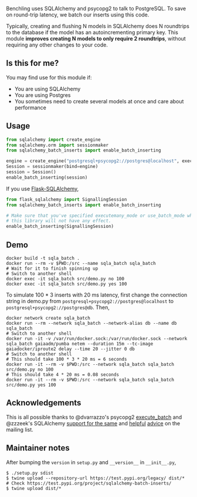 Benchling uses SQLAlchemy and psycopg2 to talk to PostgreSQL.
To save on round-trip latency, we batch our inserts using this code.

Typically, creating and flushing N models in SQLAlchemy does N roundtrips to the database if the model has an autoincrementing primary key.
This module **improves creating N models to only require 2 roundtrips**, without requiring any other changes to your code.

## Is this for me?
You may find use for this module if:
- You are using SQLAlchemy
- You are using Postgres
- You sometimes need to create several models at once and care about performance

## Usage

```python
from sqlalchemy import create_engine
from sqlalchemy.orm import sessionmaker
from sqlalchemy_batch_inserts import enable_batch_inserting

engine = create_engine("postgresql+psycopg2://postgres@localhost", executemany_mode="values")  # SQLAlchemy < 1.3.7 needs use_batch_mode=True instead
Session = sessionmaker(bind=engine)
session = Session()
enable_batch_inserting(session)
```

If you use [Flask-SQLAlchemy](https://flask-sqlalchemy.palletsprojects.com/),

```python
from flask_sqlalchemy import SignallingSession
from sqlalchemy_batch_inserts import enable_batch_inserting

# Make sure that you've specified executemany_mode or use_batch_mode when creating your engine! Otherwise
# this library will not have any effect.
enable_batch_inserting(SignallingSession)
```

## Demo

```
docker build -t sqla_batch .
docker run --rm -v $PWD:/src --name sqla_batch sqla_batch
# Wait for it to finish spinning up
# Switch to another shell
docker exec -it sqla_batch src/demo.py no 100
docker exec -it sqla_batch src/demo.py yes 100
```

To simulate 100 * 3 inserts with 20 ms latency,
first change the connection string in demo.py from
`postgresql+psycopg2://postgres@localhost` to `postgresql+psycopg2://postgres@db`.
Then,
```
docker network create sqla_batch
docker run --rm --network sqla_batch --network-alias db --name db sqla_batch
# Switch to another shell
docker run -it -v /var/run/docker.sock:/var/run/docker.sock --network sqla_batch gaiaadm/pumba netem --duration 15m --tc-image gaiadocker/iproute2 delay --time 20 --jitter 0 db
# Switch to another shell
# This should take 100 * 3 * 20 ms = 6 seconds
docker run -it --rm -v $PWD:/src --network sqla_batch sqla_batch src/demo.py no 100
# This should take 4 * 20 ms = 0.08 seconds
docker run -it --rm -v $PWD:/src --network sqla_batch sqla_batch src/demo.py yes 100
```

## Acknowledgements

This is all possible thanks to @dvarrazzo's psycopg2 [execute_batch](http://initd.org/psycopg/docs/extras.html#fast-execution-helpers)
and @zzzeek's SQLAlchemy [support for the same](https://docs.sqlalchemy.org/en/13/dialects/postgresql.html#psycopg2-fast-execution-helpers)
and [helpful](https://groups.google.com/forum/#!topic/sqlalchemy/GyAZTThJi2I)
[advice](https://groups.google.com/forum/#!msg/sqlalchemy/l02TH_m1DkU/7PMlF8HzAgAJ) on the mailing list.

## Maintainer notes

After bumping the `version` in `setup.py` and `__version__` in `__init__.py`,

```
$ ./setup.py sdist
$ twine upload --repository-url https://test.pypi.org/legacy/ dist/*
# Check https://test.pypi.org/project/sqlalchemy-batch-inserts/
$ twine upload dist/*
```
